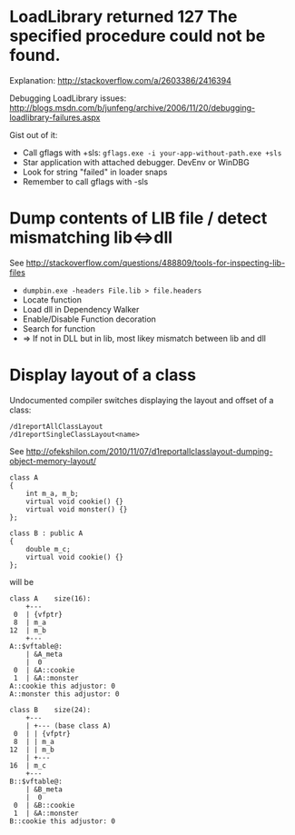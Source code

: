LoadLibrary returned 127 The specified procedure could not be found.
===============
Explanation: http://stackoverflow.com/a/2603386/2416394

Debugging LoadLibrary issues: http://blogs.msdn.com/b/junfeng/archive/2006/11/20/debugging-loadlibrary-failures.aspx

Gist out of it:

* Call gflags with +sls: `gflags.exe -i your-app-without-path.exe +sls`
* Star application with attached debugger. DevEnv or WinDBG
* Look for string "failed" in loader snaps
* Remember to call gflags with -sls

Dump contents of LIB file / detect mismatching lib<=>dll
==========================

See http://stackoverflow.com/questions/488809/tools-for-inspecting-lib-files
* `dumpbin.exe -headers File.lib > file.headers`
* Locate function
* Load dll in Dependency Walker
* Enable/Disable Function decoration
* Search for function
* => If not in DLL but in lib, most likey mismatch between lib and dll


Display layout of a class
==============
Undocumented compiler switches displaying the layout and offset of a class:

```
/d1reportAllClassLayout
/d1reportSingleClassLayout<name>
```
See http://ofekshilon.com/2010/11/07/d1reportallclasslayout-dumping-object-memory-layout/

```
class A
{
    int m_a, m_b;
    virtual void cookie() {}
    virtual void monster() {}
};
  
class B : public A
{
    double m_c;
    virtual void cookie() {}
};
```

will be
```
class A    size(16):
    +---
 0  | {vfptr}
 8  | m_a
12  | m_b
    +---
A::$vftable@:
    | &A_meta
    |  0
 0  | &A::cookie
 1  | &A::monster
A::cookie this adjustor: 0
A::monster this adjustor: 0
 
class B    size(24):
    +---
    | +--- (base class A)
 0  | | {vfptr}
 8  | | m_a
12  | | m_b
    | +---
16  | m_c
    +---
B::$vftable@:
    | &B_meta
    |  0
 0  | &B::cookie
 1  | &A::monster
B::cookie this adjustor: 0
```


